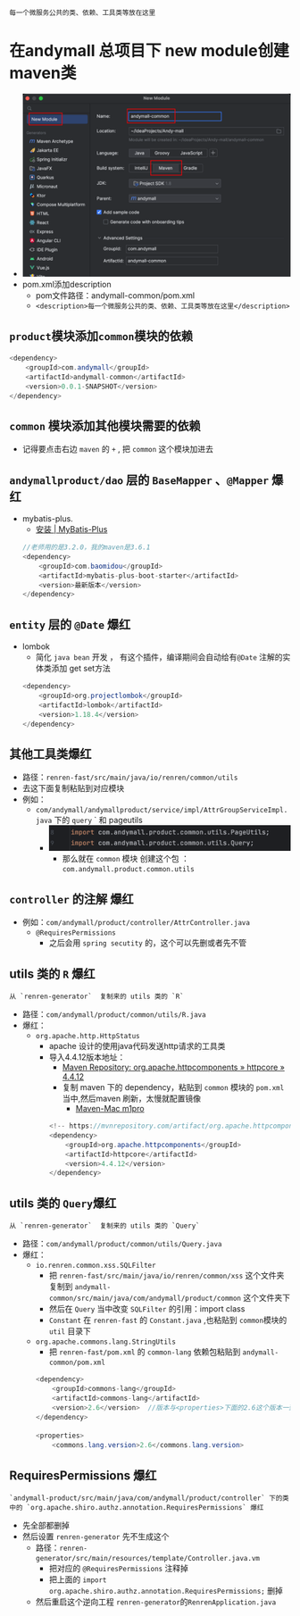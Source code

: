 	每一个微服务公共的类、依赖、工具类等放在这里
# 在andymall 总项目下 new module创建 maven类
- ![](课程&笔记/技术栈/尚硅谷/谷粒商城/步骤与问题/imgs/Pasted%20image%2020230820133653.png)
- pom.xml添加description
	- pom文件路径：andymall-common/pom.xml
	- `<description>每一个微服务公共的类、依赖、工具类等放在这里</description>`
## `product`模块添加`common`模块的依赖
``` java
<dependency>
	<groupId>com.andymall</groupId>
	<artifactId>andymall-common</artifactId>
	<version>0.0.1-SNAPSHOT</version>
</dependency>
```
## `common` 模块添加其他模块需要的依赖
- 记得要点击右边 `maven` 的 `+` , 把 `common` 这个模块加进去
## `andymallproduct/dao` 层的 `BaseMapper` 、`@Mapper` 爆红
- mybatis-plus.  
	-  [安装 | MyBatis-Plus](https://baomidou.com/pages/bab2db/#release)
	``` java 
	//老师用的是3.2.0，我的maven是3.6.1
	<dependency>
		<groupId>com.baomidou</groupId>
		<artifactId>mybatis-plus-boot-starter</artifactId>
		<version>最新版本</version>
	</dependency>
	```
## `entity` 层的 `@Date` 爆红
- lombok 
	- 简化 `java bean` 开发 ， 有这个插件，编译期间会自动给有`@Date` 注解的实体类添加 get set方法
	```java
	<dependency>  
		<groupId>org.projectlombok</groupId>  
		<artifactId>lombok</artifactId>  
		<version>1.18.4</version>  
	</dependency>  
	```
## 其他工具类爆红
- 路径：`renren-fast/src/main/java/io/renren/common/utils` 
- 去这下面复制粘贴到对应模块
- 例如：
	- `com/andymall/andymallproduct/service/impl/AttrGroupServiceImpl.java` 下的  `query` ` 和 pageutils 
		- ![](课程&笔记/技术栈/尚硅谷/谷粒商城/步骤与问题/imgs/Pasted%20image%2020230820164934.png)
			- 那么就在 `common` 模块 创建这个包 ： `com.andymall.product.common.utils`
## `controller` 的注解 爆红
- 例如：`com/andymall/product/controller/AttrController.java`
	- `@RequiresPermissions`
		- 之后会用 `spring secutity`   的，这个可以先删或者先不管
## utils 类的 `R` 爆红 
	从 `renren-generator`  复制来的 utils 类的 `R`  
- 路径：`com/andymall/product/common/utils/R.java`
- 爆红：
	- `org.apache.http.HttpStatus` 
		- apache 设计的使用java代码发送http请求的工具类
		- 导入4.4.12版本地址：
			- [Maven Repository: org.apache.httpcomponents » httpcore » 4.4.12](https://mvnrepository.com/artifact/org.apache.httpcomponents/httpcore/4.4.12)
			- 复制 maven 下的 dependency，粘贴到 `common` 模块的 `pom.xml` 当中,然后maven 刷新，太慢就配置镜像
				- [Maven-Mac m1pro](课程&笔记/技术栈/尚硅谷/谷粒商城/步骤与问题/recources/Maven-Mac%20m1pro.md#^fb86c8)
			```java
			<!-- https://mvnrepository.com/artifact/org.apache.httpcomponents/httpcore -->
			<dependency>
				<groupId>org.apache.httpcomponents</groupId>
				<artifactId>httpcore</artifactId>
				<version>4.4.12</version>
			</dependency>
			```
## utils 类的 `Query`爆红
	从 `renren-generator`  复制来的 utils 类的 `Query`
- 路径：`com/andymall/product/common/utils/Query.java`
- 爆红：
	- `io.renren.common.xss.SQLFilter` 
		- 把 `renren-fast/src/main/java/io/renren/common/xss` 这个文件夹复制到 `andymall-common/src/main/java/com/andymall/product/common` 这个文件夹下
		- 然后在 `Query` 当中改变 `SQLFilter` 的引用：import class
		- `Constant` 在 `renren-fast` 的 `Constant.java`  ,也粘贴到 `common`模块的 `util` 目录下
	- `org.apache.commons.lang.StringUtils`  
		- 把 `renren-fast/pom.xml` 的 `common-lang`  依赖包粘贴到 `andymall-common/pom.xml`
		```java
		<dependency>  
			<groupId>commons-lang</groupId>  
			<artifactId>commons-lang</artifactId>  
			<version>2.6</version>  //版本与<properties>下面的2.6这个版本一致
		</dependency>
		
		<properties>  
			<commons.lang.version>2.6</commons.lang.version>
		```

## RequiresPermissions 爆红
	`andymall-product/src/main/java/com/andymall/product/controller` 下的类中的 `org.apache.shiro.authz.annotation.RequiresPermissions` 爆红
- 先全部都删掉
- 然后设置 `renren-generator` 先不生成这个
	- 路径：`renren-generator/src/main/resources/template/Controller.java.vm`
		- 把对应的 `@RequiresPermissions` 注释掉
		- 把上面的 `import org.apache.shiro.authz.annotation.RequiresPermissions;` 删掉
	- 然后重启这个逆向工程 `renren-generator`的`RenrenApplication.java`